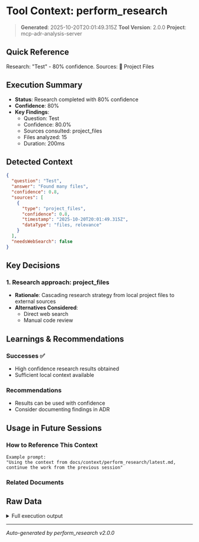 # Tool Context: perform_research

> **Generated**: 2025-10-20T20:01:49.315Z
> **Tool Version**: 2.0.0
> **Project**: mcp-adr-analysis-server

## Quick Reference

Research: "Test" - 80% confidence. Sources: 📁 Project Files

## Execution Summary

- **Status**: Research completed with 80% confidence
- **Confidence**: 80%
- **Key Findings**:
  - Question: Test
  - Confidence: 80.0%
  - Sources consulted: project_files
  - Files analyzed: 15
  - Duration: 200ms

## Detected Context

```json
{
  "question": "Test",
  "answer": "Found many files",
  "confidence": 0.8,
  "sources": [
    {
      "type": "project_files",
      "confidence": 0.8,
      "timestamp": "2025-10-20T20:01:49.315Z",
      "dataType": "files, relevance"
    }
  ],
  "needsWebSearch": false
}
```

## Key Decisions

### 1. Research approach: project_files

- **Rationale**: Cascading research strategy from local project files to external sources
- **Alternatives Considered**:
  - Direct web search
  - Manual code review

## Learnings & Recommendations

### Successes ✅

- High confidence research results obtained
- Sufficient local context available

### Recommendations

- Results can be used with confidence
- Consider documenting findings in ADR

## Usage in Future Sessions

### How to Reference This Context

```text
Example prompt:
"Using the context from docs/context/perform_research/latest.md,
continue the work from the previous session"
```

### Related Documents

## Raw Data

<details>
<summary>Full execution output</summary>

```json
{
  "research": {
    "answer": "Found many files",
    "confidence": 0.8,
    "sources": [
      {
        "type": "project_files",
        "data": {
          "files": [
            "file0.ts",
            "file1.ts",
            "file2.ts",
            "file3.ts",
            "file4.ts",
            "file5.ts",
            "file6.ts",
            "file7.ts",
            "file8.ts",
            "file9.ts",
            "file10.ts",
            "file11.ts",
            "file12.ts",
            "file13.ts",
            "file14.ts"
          ],
          "relevance": {}
        },
        "confidence": 0.8,
        "timestamp": "2025-10-20T20:01:49.315Z"
      }
    ],
    "needsWebSearch": false,
    "metadata": {
      "duration": 200,
      "sourcesQueried": ["project_files"],
      "filesAnalyzed": 15
    }
  }
}
```

</details>

---

_Auto-generated by perform_research v2.0.0_
